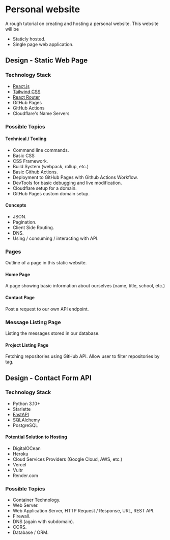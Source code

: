 # Personal website

A rough tutorial on creating and hosting a personal website. This website will be

- Staticly hosted.
- Single page web application.

## Design - Static Web Page

### Technology Stack

- [React.js](https://reactjs.org/)
- [Tailwind CSS](https://tailwindcss.com/)
- [React Router](https://reactrouter.com/en/main)
- GitHub Pages
- GitHub Actions
- Cloudflare's Name Servers

### Possible Topics

#### Technical / Tooling

- Command line commands.
- Basic CSS
- CSS Framework.
- Build System (webpack, rollup, etc.)
- Basic Github Actions.
- Deployment to GitHub Pages with Github Actions Workflow.
- DevTools for basic debugging and live modification.
- Cloudflare setup for a domain.
- GitHub Pages custom domain setup.

#### Concepts

- JSON.
- Pagination.
- Client Side Routing.
- DNS.
- Using / consuming / interacting with API.

### Pages

Outline of a page in this static website.

#### Home Page

A page showing basic information about ourselves (name, title, school, etc.)

#### Contact Page

Post a request to our own API endpoint.

### Message Listing Page

Listing the messages stored in our database.

#### Project Listing Page

Fetching repositories using GitHub API. Allow user to filter repositories by tag.

## Design - Contact Form API

### Technology Stack

- Python 3.10+
- Starlette
- [FastAPI](https://fastapi.tiangolo.com/)
- SQLAlchemy
- PostgreSQL

#### Potential Solution to Hosting

- DigitalOCean
- Heroku
- Cloud Services Providers (Google Cloud, AWS, etc.)
- Vercel
- Vultr
- Render.com

### Possible Topics

- Container Technology.
- Web Server.
- Web Application Server, HTTP Request / Response, URL, REST API.
- Firewall.
- DNS (again with subdomain).
- CORS.
- Database / ORM.
